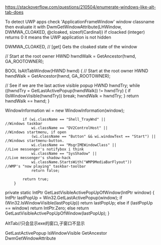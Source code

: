 https://stackoverflow.com/questions/210504/enumerate-windows-like-alt-tab-does

To detect UWP apps check 'ApplicationFrameWindow' window classname then evaluate it with DwmGetWindowAttribute(LHWindow, DWMWA_CLOAKED, @cloaked, sizeof(Cardinal)) if cloacked (integer) returns 0 it means the UWP application is not hidden

DWMWA_CLOAKED,                      // [get] Gets the cloaked state of the window

// Start at the root owner
HWND hwndWalk = GetAncestor(hwnd, GA_ROOTOWNER);

BOOL IsAltTabWindow(HWND hwnd)
{
 // Start at the root owner
 HWND hwndWalk = GetAncestor(hwnd, GA_ROOTOWNER);

 // See if we are the last active visible popup
 HWND hwndTry;
 while ((hwndTry = GetLastActivePopup(hwndWalk)) != hwndTry) {
  if (IsWindowVisible(hwndTry)) break;
  hwndWalk = hwndTry;
 }
 return hwndWalk == hwnd;
}



 WindowInformation wi = new WindowInformation(window);

            if (wi.className == "Shell_TrayWnd" ||                          //Windows taskbar
                wi.className == "DV2ControlHost" ||                         //Windows startmenu, if open
                (wi.className == "Button" && wi.windowText == "Start") ||   //Windows startmenu-button.
                wi.className == "MsgrIMEWindowClass" ||                     //Live messenger's notifybox i think
                wi.className == "SysShadow" ||                              //Live messenger's shadow-hack
                wi.className.StartsWith("WMP9MediaBarFlyout"))              //WMP's "now playing" taskbar-toolbar
                return false;

            return true;
        }

private static IntPtr GetLastVisibleActivePopUpOfWindow(IntPtr window)
    {
        IntPtr lastPopUp = Win32.GetLastActivePopup(window);
        if (Win32.IsWindowVisible(lastPopUp))
            return lastPopUp;
        else if (lastPopUp == window)
            return IntPtr.Zero;
        else
            return GetLastVisibleActivePopUpOfWindow(lastPopUp);
    }

AltTab//只会显示exe的窗口,子窗口不显示

GetLastActivePopup
IsWindowVisible
GetAncestor
DwmGetWindowAttribute